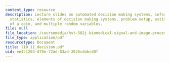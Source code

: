 ```yaml
---
content_type: resource
description: Lecture slides on automated decision making systems, information and
  statistics, elements of decision making systems, problem setup, estimating the bias
  of a coin, and multiple random variables.
file: null
file_location: /coursemedia/hst-582j-biomedical-signal-and-image-processing-spring-2007/ee4c1203d78e72ad83ad2026cdabcd0f_l10_11_decision.pdf
file_type: application/pdf
resourcetype: Document
title: l10_11_decision.pdf
uid: ee4c1203-d78e-72ad-83ad-2026cdabcd0f
---
```

